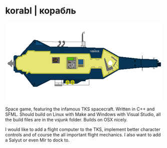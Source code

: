 # korabl | корабль
![My HD TKS](https://raw.githubusercontent.com/Goerofmuns/korabl/master/asset/tex/tks_shell.png)

Space game, featuring the infamous TKS spacecraft. Written in C++ and SFML. Should build on Linux with Make and Windows with Visual Studio, all the build files are in the vsjunk folder. Builds on OSX nicely.

I would like to add a flight computer to the TKS, implement better character controls and of course the all important flight mechanics. I also want to add a Salyut or even Mir to dock to.

